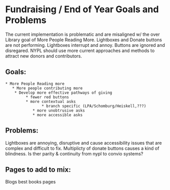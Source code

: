 # Fundraising / End of Year Goals and Problems

The current implementation is problematic and are misaligned w/ the over Library goal of More People Reading More. Lightboxes and Donate buttons are not performing. Lightboxes interrupt and annoy. Buttons are ignored and disregared. NYPL should use more current approaches and methods to attract new donors and contributors.

## Goals: 
	
    * More People Reading more
	   * More people contributing more
		* Develop more effective pathways of giving
			 * fewer red buttons
			 * more contextual asks
				    * branch specific (LPA/Schomburg/Heiskell,???)
				* more unobtrusive asks
				* more accessible asks


## Problems:

Lightboxes are annoying, disruptive and cause accessibility issues that are complex and difficult to fix.
Multiplicty of donate buttons causes a kind of blindness.
Is ther parity & continuity from nypl to convio systems?


## Pages to add to mix:

Blogs
best books pages
